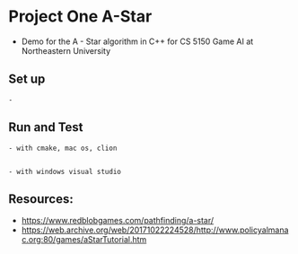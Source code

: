 # Project One A-Star

-	Demo for the A - Star algorithm in C++ for CS 5150 Game AI at Northeastern University

## Set up 
	- 


## Run and Test
    - with cmake, mac os, clion


    - with windows visual studio


## Resources: 

- https://www.redblobgames.com/pathfinding/a-star/
- https://web.archive.org/web/20171022224528/http://www.policyalmanac.org:80/games/aStarTutorial.htm

